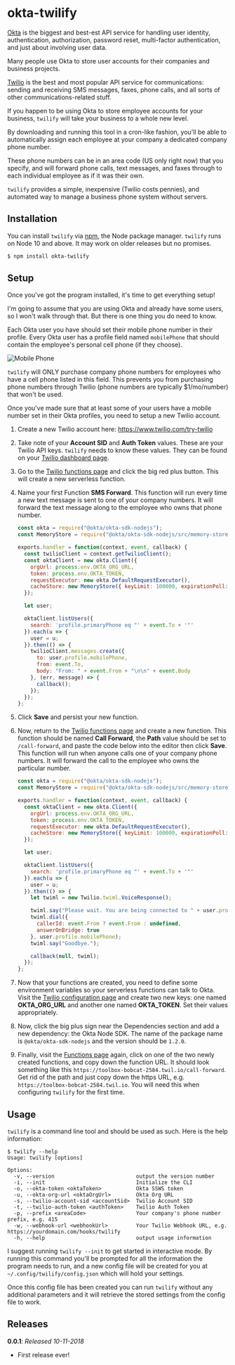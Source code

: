 # okta-twilify

[Okta](https://developer.okta.com) is the biggest and best-est API service for handling user identity,
authentication, authorization, password reset, multi-factor authentication, and
just about involving user data.

Many people use Okta to store user accounts for their companies and business
projects.

[Twilio](https://www.twilio.com) is the best and most popular API service for
communications: sending and receiving SMS messages, faxes, phone calls, and all
sorts of other communications-related stuff.

If you happen to be using Okta to store employee accounts for your business,
`twilify` will take your business to a whole new level.

By downloading and running this tool in a cron-like fashion, you'll be able to
automatically assign each employee at your company a dedicated company phone
number.

These phone numbers can be in an area code (US only right now) that you specify,
and will forward phone calls, text messages, and faxes through to each
individual employee as if it was their own.

`twilify`  provides a simple, inexpensive (Twilio costs pennies), and automated way
to manage a business phone system without servers.

## Installation

You can install `twilify` via [npm](https://www.npmjs.com/), the Node package
manager. `twilify` runs on Node 10 and above. It may work on older releases but
no promises.

```bash
$ npm install okta-twilify
```

## Setup

Once you've got the program installed, it's time to get everything setup!

I'm going to assume that you are using Okta and already have some users, so I
won't walk through that. But there is one thing you do need to know.

Each Okta user you have should set their mobile phone number in their profile.
Every Okta user has a profile field named `mobilePhone` that should contain the
employee's personal cell phone (if they choose).

![Mobile Phone](/img/mobile-number.png)

`twilify` will ONLY purchase company phone numbers for employees who have a cell
phone listed in this field. This prevents you from purchasing phone numbers
through Twilio (phone numbers are typically $1/mo/number) that won't be used.

Once you've made sure that at least some of your users have a mobile number set
in their Okta profiles, you need to setup a new Twilio account.

1. Create a new Twilio account here: https://www.twilio.com/try-twilio
2. Take note of your **Account SID** and **Auth Token** values. These are your
   Twilio API keys. `twilify` needs to know these values. They can be found on
   your [Twilio dashboard page](https://www.twilio.com/console).
3. Go to the [Twilio functions page](https://www.twilio.com/console/runtime/functions/manage)
   and click the big red plus button. This will create a new serverless function.
4. Name your first Function **SMS Forward**. This function will run every time a
   new text message is sent to one of your company numbers. It will forward the
   text message along to the employee who owns that phone number.

   ```javascript
   const okta = require("@okta/okta-sdk-nodejs");
   const MemoryStore = require("@okta/okta-sdk-nodejs/src/memory-store");

   exports.handler = function(context, event, callback) {
     const twilioClient = context.getTwilioClient();
     const oktaClient = new okta.Client({
       orgUrl: process.env.OKTA_ORG_URL,
       token: process.env.OKTA_TOKEN,
       requestExecutor: new okta.DefaultRequestExecutor(),
       cacheStore: new MemoryStore({ keyLimit: 100000, expirationPoll: null })
     });

     let user;

     oktaClient.listUsers({
       search: 'profile.primaryPhone eq "' + event.To + '"'
     }).each(u => {
       user = u;
     }).then(() => {
       twilioClient.messages.create({
         to: user.profile.mobilePhone,
         from: event.To,
         body: "From: " + event.From + "\n\n" + event.Body
       }, (err, message) => {
         callback();
       });
     });
   };
   ```
5. Click **Save** and persist your new function.
6. Now, return to the [Twilio functions
   page](https://www.twilio.com/console/runtime/functions/manage) and create a
   new function. This function should be named **Call Forward**, the **Path**
   value should be set to `/call-forward`, and paste the code below into the
   editor then click **Save**. This function will run when anyone calls one of
   your company phone numbers. It will forward the call to the employee who owns
   the particular number.

   ```javascript
   const okta = require("@okta/okta-sdk-nodejs");
   const MemoryStore = require("@okta/okta-sdk-nodejs/src/memory-store");

   exports.handler = function(context, event, callback) {
     const oktaClient = new okta.Client({
       orgUrl: process.env.OKTA_ORG_URL,
       token: process.env.OKTA_TOKEN,
       requestExecutor: new okta.DefaultRequestExecutor(),
       cacheStore: new MemoryStore({ keyLimit: 100000, expirationPoll: null })
     });

     let user;

     oktaClient.listUsers({
       search: 'profile.primaryPhone eq "' + event.To + '"'
     }).each(u => {
       user = u;
     }).then(() => {
       let twiml = new Twilio.twiml.VoiceResponse();

       twiml.say("Please wait. You are being connected to " + user.profile.firstName + ".");
       twiml.dial({
         callerId: event.From ? event.From : undefined,
         answerOnBridge: true
       }, user.profile.mobilePhone);
       twiml.say("Goodbye.");

       callback(null, twiml);
     });
   };
   ```
7. Now that your functions are created, you need to define some environment
   variables so your serverless functions can talk to Okta. Visit the
   [Twilio configuration page](https://www.twilio.com/console/runtime/functions/configure)
   and create two new keys: one named **OKTA_ORG_URL** and another one named
   **OKTA_TOKEN**. Set their values appropriately.
8. Now, click the big plus sign near the Dependencies section and add a new
   dependency: the Okta Node SDK. The name of the package name is
   `@okta/okta-sdk-nodejs` and the version should be `1.2.0`.
9. Finally, visit the [Functions
   page](https://www.twilio.com/console/runtime/functions/manage) again, click
   on one of the two newly created functions, and copy down the function URL. It
   should look something like this
   `https://toolbox-bobcat-2584.twil.io/call-forward`. Get rid of the path and
   just copy down the https URL, e.g. `https://toolbox-bobcat-2584.twil.io`. You
   will need this when configuring `twilify` for the first time.

## Usage

`twilify` is a command line tool and should be used as such. Here is the help
information:

```console
$ twilify --help
Usage: twilify [options]

Options:
  -v, --version                          output the version number
  -i, --init                             Initialize the CLI
  -o, --okta-token <oktaToken>           Okta SSWS token
  -u, --okta-org-url <oktaOrgUrl>        Okta Org URL
  -s, --twilio-account-sid <accountSid>  Twilio Account SID
  -t, --twilio-auth-token <authToken>    Twilio Auth Token
  -p, --prefix <areaCode>                Your company's phone number prefix, e.g. 415
  -w, --webhook-url <webhookUrl>         Your Twilio Webhook URL, e.g. https://yourdomain.com/hooks/twilify
  -h, --help                             output usage information
```

I suggest running `twilify --init` to get started in interactive mode. By
running this command you'll be prompted for all the information the program
needs to run, and a new config file will be created for you at
`~/.config/twilify/config.json` which will hold your settings.

Once this config file has been created you can run `twilify` without any
additional parameters and it will retrieve the stored settings from the config
file to work.

## Releases

**0.0.1**: *Released 10-11-2018*

- First release ever!
